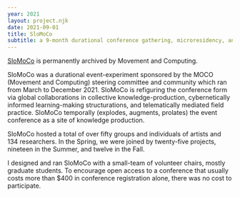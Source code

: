 ```yaml
---
year: 2021
layout: project.njk
date: 2021-09-01
title: SloMoCo
subtitle: a 9-month durational conference gathering, microresidency, and publication
---
```


[SloMoCo](https://slo.movementcomputing.org/index.html) is permanently archived by Movement and Computing.

SloMoCo was a durational event-experiment sponsored by the MOCO (Movement and Computing) steering committee and community which ran from March to December 2021. SloMoCo is refiguring the conference form via global collaborations in collective knowledge-production, cybernetically informed learning-making structurations, and telematically mediated field practice. SloMoCo temporally (explodes, augments, prolates) the event conference as a site of knowledge production.

SloMoCo hosted a total of over fifty groups and individuals of artists and 134 researchers. In the Spring, we were joined by twenty-five projects, nineteen in the Summer, and twelve in the Fall.

I designed and ran SloMoCo with a small-team of volunteer chairs, mostly graduate students. To encourage open access to a conference that usually costs more than $400 in conference registration alone, there was no cost to participate.
